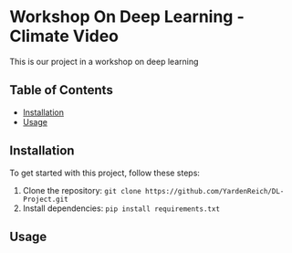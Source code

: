 # Workshop On Deep Learning - Climate Video

This is our project in a workshop on deep learning

## Table of Contents

- [Installation](#installation)
- [Usage](#usage)


## Installation

To get started with this project, follow these steps:

1. Clone the repository: `git clone https://github.com/YardenReich/DL-Project.git`
2. Install dependencies: `pip install requirements.txt`

## Usage
